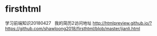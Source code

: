 # firsthtml
学习前端知识20180427
 
我的简历2访问地址  http://htmlpreview.github.io/?https://github.com/shawloong2018/firsthtml/blob/master/jianli.html
